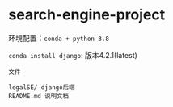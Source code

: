 # search-engine-project

环境配置：`conda + python 3.8`

`conda install django`: 版本4.2.1(latest)

~~~
文件

legalSE/ django后端
README.md 说明文档
~~~